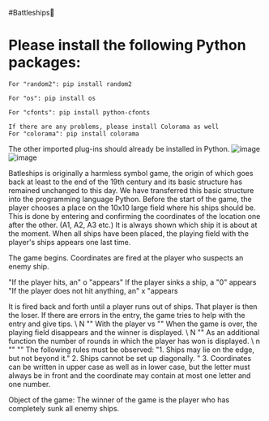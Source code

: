 
#Battleships🚢
# Please install the following Python packages:

    For "random2": pip install random2
   
    For "os": pip install os

    For "cfonts": pip install python-cfonts
    
    If there are any problems, please install Colorama as well
    For "colorama": pip install colorama

The other imported plug-ins should already be installed in Python.
![image](https://github.com/ZakTheCoder/Battleships/assets/66418262/1427ef74-6548-461f-af17-a3747fb216f1)
![image](https://github.com/ZakTheCoder/Battleships/assets/66418262/df4af368-ee72-4159-96b0-88aa780a1780)



Batleships is originally a harmless symbol game, the origin of which goes back at least to the end of the 19th century and its basic structure has remained unchanged to this day. We have transferred this basic structure into the programming language Python. Before the start of the game, the player chooses a place on the 10x10 large field where his ships should be. This is done by entering and confirming the coordinates of the location one after the other. (A1, A2, A3 etc.) It is always shown which ship it is about at the moment. When all ships have been placed, the playing field with the player's ships appears one last time.

The game begins. Coordinates are fired at the player who suspects an enemy ship.

"If the player hits, an" o "appears" If the player sinks a ship, a "0" appears "If the player does not hit anything, an" x "appears

It is fired back and forth until a player runs out of ships. That player is then the loser. If there are errors in the entry, the game tries to help with the entry and give tips. \ N "" With the player vs "" When the game is over, the playing field disappears and the winner is displayed. \ N "" As an additional function the number of rounds in which the player has won is displayed. \ n "" "" The following rules must be observed: "1. Ships may lie on the edge, but not beyond it." 2. Ships cannot be set up diagonally. " 3. Coordinates can be written in upper case as well as in lower case, but the letter must always be in front and the coordinate may contain at most one letter and one number.

Object of the game:
The winner of the game is the player who has completely sunk all enemy ships.
    
  
